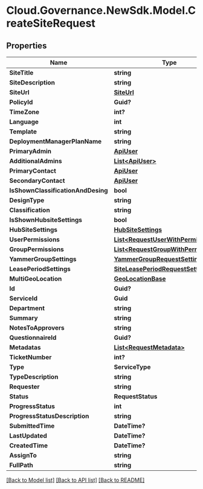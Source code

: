 # Cloud.Governance.NewSdk.Model.CreateSiteRequest
## Properties

Name | Type | Description | Notes
------------ | ------------- | ------------- | -------------
**SiteTitle** | **string** |  | [optional] 
**SiteDescription** | **string** |  | [optional] 
**SiteUrl** | [**SiteUrl**](SiteUrl.md) |  | [optional] 
**PolicyId** | **Guid?** |  | [optional] 
**TimeZone** | **int?** |  | [optional] 
**Language** | **int** |  | [optional] 
**Template** | **string** |  | [optional] 
**DeploymentManagerPlanName** | **string** |  | [optional] 
**PrimaryAdmin** | [**ApiUser**](ApiUser.md) |  | [optional] 
**AdditionalAdmins** | [**List&lt;ApiUser&gt;**](ApiUser.md) |  | [optional] 
**PrimaryContact** | [**ApiUser**](ApiUser.md) |  | [optional] 
**SecondaryContact** | [**ApiUser**](ApiUser.md) |  | [optional] 
**IsShownClassificationAndDesing** | **bool** |  | [optional] 
**DesignType** | **string** |  | [optional] 
**Classification** | **string** |  | [optional] 
**IsShownHubsiteSettings** | **bool** |  | [optional] 
**HubSiteSettings** | [**HubSiteSettings**](HubSiteSettings.md) |  | [optional] 
**UserPermissions** | [**List&lt;RequestUserWithPermissions&gt;**](RequestUserWithPermissions.md) |  | [optional] 
**GroupPermissions** | [**List&lt;RequestGroupWithPermissions&gt;**](RequestGroupWithPermissions.md) |  | [optional] 
**YammerGroupSettings** | [**YammerGroupRequestSettings**](YammerGroupRequestSettings.md) |  | [optional] 
**LeasePeriodSettings** | [**SiteLeasePeriodRequestSettings**](SiteLeasePeriodRequestSettings.md) |  | [optional] 
**MultiGeoLocation** | [**GeoLocationBase**](GeoLocationBase.md) |  | [optional] 
**Id** | **Guid?** |  | [optional] 
**ServiceId** | **Guid** |  | [optional] 
**Department** | **string** |  | [optional] 
**Summary** | **string** |  | [optional] 
**NotesToApprovers** | **string** |  | [optional] 
**QuestionnaireId** | **Guid?** |  | [optional] 
**Metadatas** | [**List&lt;RequestMetadata&gt;**](RequestMetadata.md) |  | [optional] 
**TicketNumber** | **int?** |  | [optional] 
**Type** | **ServiceType** |  | [optional] 
**TypeDescription** | **string** |  | [optional] 
**Requester** | **string** |  | [optional] 
**Status** | **RequestStatus** |  | [optional] 
**ProgressStatus** | **int** |  | [optional] 
**ProgressStatusDescription** | **string** |  | [optional] 
**SubmittedTime** | **DateTime?** |  | [optional] 
**LastUpdated** | **DateTime?** |  | [optional] 
**CreatedTime** | **DateTime?** |  | [optional] 
**AssignTo** | **string** |  | [optional] 
**FullPath** | **string** |  | [optional] 

[[Back to Model list]](../README.md#documentation-for-models) [[Back to API list]](../README.md#documentation-for-api-endpoints) [[Back to README]](../README.md)

